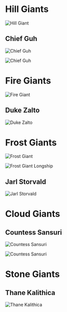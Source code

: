<!-- TITLE: Thegiants -->
<!-- SUBTITLE: A quick summary of Thegiants -->

# Hill Giants

![Hill Giant](/uploads/hill-giant.jpg "Hill Giant")

## Chief Guh

![Chief Guh](/uploads/chief-guh-2.jpg "Hill Giant Chieftan")

![Chief Guh](/uploads/chief-guh-1.jpg "Hill Giant Chieftan")

# Fire Giants

![Fire Giant](/uploads/fire-giant.jpg "Fire Giant")

## Duke Zalto

![Duke Zalto](/uploads/zalto.png "Fire Giant Warlord")

# Frost Giants

![Frost Giant](/uploads/frost-giant.jpg "Frost Giant")

![Frost Giant Longship](/uploads/frost-giant-longship.jpg "Frost Giant Longship")

## Jarl Storvald

![Jarl Storvald](/uploads/storvald.jpg "Frost Giant Warrior")

# Cloud Giants
## Countess Sansuri

![Countess Sansuri](/uploads/sansuri.jpg "Cloud Giant Sorceress")

![Countess Sansuri](/uploads/sansuri-2.jpg "Cloud Giant Sorceress")

# Stone Giants
## Thane Kalithica

![Thane Kalithica](/uploads/kalithica.jpg "Stone Giant Shaman")

